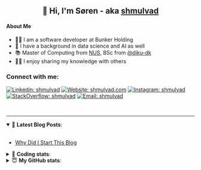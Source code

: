 <h2 align="center">
	👋 Hi, I'm Søren - aka <a href="https://shmulvad.com">shmulvad</a>
</h2>

#### About Me
- 👨‍💻 I am a software developer at Bunker Holding
- 🤖 I have a background in data science and AI as well
- 📚 Master of Computing from [NUS], BSc from [@diku-dk]
- 👨‍🏫 I enjoy sharing my knowledge with others

### Connect with me:

[![Linkedin: shmulvad](https://img.shields.io/badge/shmulvad-blue?style=flat&logo=Linkedin&logoColor=white)][linkedin]
[![Website: shmulvad.com](https://img.shields.io/badge/shmulvad.com-47CCCC?&style=flat&logo=Google-Chrome&logoColor=white)][website]
[![Instagram: shmulvad](https://img.shields.io/badge/-@shmulvad-purple?style=flat&logo=Instagram&logoColor=white)][instagram]
[![StackOverflow: shmulvad](https://img.shields.io/badge/shmulvad-FE7A16?style=flat&logo=stack-overflow&logoColor=white)][stackOverflow]
[![Email: shmulvad](https://img.shields.io/badge/shmulvad-D14836?style=flat&logo=gmail&logoColor=white)][mail]

<br />

---

<details open>
 <summary>📕 <b>Latest Blog Posts</b>: </summary>

<br>

<!-- BLOG-POST-LIST:START -->
- [Why Did I Start This Blog](https://shmulvad.com/blog/why-did-start-this-blog)
<!-- BLOG-POST-LIST:END -->

</details>

<!-- --- -->

<details>
 <summary>🤖 <b>Coding stats</b>: </summary>

<br>

NOTE: Doesn't track coding at work.

<!--START_SECTION:waka-->
![Code Time](http://img.shields.io/badge/Code%20Time-3%2C042%20hrs%2054%20mins-blue)

**I'm an Early 🐤** 

```text
🌞 Morning                2075 commits        ███████░░░░░░░░░░░░░░░░░░   26.07 % 
🌆 Daytime                3207 commits        ██████████░░░░░░░░░░░░░░░   40.29 % 
🌃 Evening                1886 commits        ██████░░░░░░░░░░░░░░░░░░░   23.69 % 
🌙 Night                  792 commits         ██░░░░░░░░░░░░░░░░░░░░░░░   09.95 % 
```


📊 **This Week I Spent My Time On** 

```text
💬 Programming Languages: 
Python                   2 hrs 58 mins       █████████░░░░░░░░░░░░░░░░   34.23 % 
TypeScript               2 hrs 51 mins       ████████░░░░░░░░░░░░░░░░░   32.85 % 
Other                    2 hrs 10 mins       ██████░░░░░░░░░░░░░░░░░░░   24.98 % 
CSS                      18 mins             █░░░░░░░░░░░░░░░░░░░░░░░░   03.59 % 
YAML                     5 mins              ░░░░░░░░░░░░░░░░░░░░░░░░░   01.11 % 

🔥 Editors: 
VS Code                  6 hrs 27 mins       ███████████████████░░░░░░   74.17 % 
Zsh                      2 hrs 10 mins       ██████░░░░░░░░░░░░░░░░░░░   24.98 % 
Sublime Text             4 mins              ░░░░░░░░░░░░░░░░░░░░░░░░░   00.85 % 

🐱‍💻 Projects: 
km24-core                7 hrs 46 mins       ██████████████████████░░░   89.40 % 
company-scrapers         49 mins             ██░░░░░░░░░░░░░░░░░░░░░░░   09.38 % 
search_string            4 mins              ░░░░░░░░░░░░░░░░░░░░░░░░░   00.91 % 
Unknown Project          1 min               ░░░░░░░░░░░░░░░░░░░░░░░░░   00.30 % 
```


 Last Updated on 10/02/2025 18:48:27 UTC
<!--END_SECTION:waka-->

</details>

<!-- --- -->

<details>
 <summary>😇 <b>My GitHub stats</b>: </summary>

<br>

<img align="left" alt="shmulvad's Github Stats" src="https://github-readme-stats.vercel.app/api?username=shmulvad&show_icons=true&hide_border=true" />

</details>



[website]: https://shmulvad.com
[linkedin]: https://linkedin.com/in/shmulvad
[instagram]: https://instagram.com/shmulvad
[stackOverflow]: https://stackoverflow.com/users/9248793/shmulvad
[mail]: mailto:shmulvad@gmail.com
[@diku-dk]: https://github.com/diku-dk
[github]: https://github.com/shmulvad
[NUS]: https://www.nus.edu.sg

